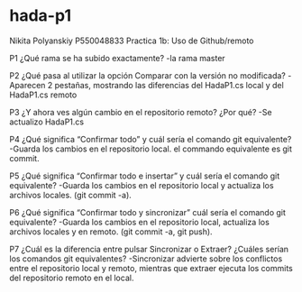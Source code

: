 # hada-p1
Nikita Polyanskiy P550048833
Practica 1b: Uso de Github/remoto

P1 ¿Qué rama se ha subido exactamente?
-la rama master

P2 ¿Qué pasa al utilizar la opción Comparar con la versión no modificada?
-Aparecen 2 pestañas, mostrando las diferencias del HadaP1.cs local y del HadaP1.cs remoto

P3 ¿Y ahora ves algún cambio en el repositorio remoto? ¿Por qué?
-Se actualizo HadaP1.cs

P4 ¿Qué significa “Confirmar todo” y cuál sería el comando git equivalente?
-Guarda los cambios en el repositorio local. el commando equivalente es git commit.

P5 ¿Qué significa “Confirmar todo e insertar” y cuál sería el comando git equivalente?
-Guarda los cambios en el repositorio local y actualiza los archivos locales. (git commit -a).

P6 ¿Qué significa “Confirmar todo y sincronizar” cuál sería el comando git equivalente?
-Guarda los cambios en el repositorio local, actualiza los archivos locales y en remoto. (git commit -a, git push).

P7 ¿Cuál es la diferencia entre pulsar Sincronizar o Extraer? ¿Cuáles serían los comandos git equivalentes?
-Sincronizar advierte sobre los conflictos entre el repositorio local y remoto, mientras que extraer ejecuta los commits del repositorio remoto en el local.
